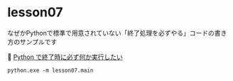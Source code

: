 # lesson07

なぜかPythonで標準で用意されていない「終了処理を必ずやる」コードの書き方のサンプルです  

📖 [Python で終了時に必ず何か実行したい](https://qiita.com/qualitia_cdev/items/f536002791671c6238e3)  

```shell
python.exe -m lesson07.main
```
